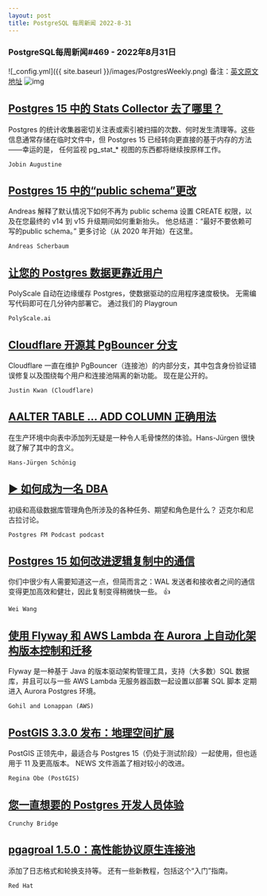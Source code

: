 ```yaml
---
layout: post
title: PostgreSQL 每周新闻 2022-8-31
---
```

### PostgreSQL每周新闻#469 - 2022年8月31日
![_config.yml]({{ site.baseurl }}/images/PostgresWeekly.png)
备注：[英文原文地址](https://postgresweekly.com/issues/469)
![img](https://res.cloudinary.com/cpress/image/upload/w_1280,e_sharpen:60/zyauj12kmafhsls6apmh.jpg)
## [Postgres 15 中的 Stats Collector 去了哪里？](https://postgresweekly.com/link/128034/web)
Postgres 的统计收集器密切关注表或索引被扫描的次数、何时发生清理等。这些信息通常存储在临时文件中，但 Postgres 15 已经转向更直接的基于内存的方法——幸运的是， 任何监视 pg_stat_* 视图的东西都将继续按原样工作。

`Jobin Augustine `
## [Postgres 15 中的“public schema”更改](https://postgresweekly.com/link/128036/web)
Andreas 解释了默认情况下如何不再为 public schema 设置 CREATE 权限，以及在您最终的 v14 到 v15 升级期间如何重新抬头。 他总结道：“最好不要依赖可写的public schema。” 更多讨论（从 2020 年开始）在这里。


`Andreas Scherbaum `
## [让您的 Postgres 数据更靠近用户](https://postgresweekly.com/link/128035/web)
PolyScale 自动在边缘缓存 Postgres，使数据驱动的应用程序速度极快。 无需编写代码即可在几分钟内部署它。 通过我们的 Playgroun


`PolyScale.ai `
## [Cloudflare 开源其 PgBouncer 分支](https://postgresweekly.com/link/128038/web)
Cloudflare 一直在维护 PgBouncer（连接池）的内部分支，其中包含身份验证错误修复以及围绕每个用户和连接池隔离的新功能。 现在是公开的。


`Justin Kwan (Cloudflare) `
## [AALTER TABLE ... ADD COLUMN 正确用法](https://postgresweekly.com/link/128047/web)
在生产环境中向表中添加列无疑是一种令人毛骨悚然的体验。Hans-Jürgen 很快就了解了其中的含义。


`Hans-Jürgen Schönig `
## [▶ 如何成为一名 DBA](https://postgresweekly.com/link/128048/web)
初级和高级数据库管理角色所涉及的各种任务、期望和角色是什么？ 迈克尔和尼古拉讨论。


`Postgres FM Podcast podcast`
## [Postgres 15 如何改进逻辑复制中的通信](https://postgresweekly.com/link/128064/web)
你们中很少有人需要知道这一点，但简而言之：WAL 发送者和接收者之间的通信变得更加高效和健壮，因此复制变得稍微快一些。 👍


`Wei Wang `
## [使用 Flyway 和 AWS Lambda 在 Aurora 上自动化架构版本控制和迁移](https://postgresweekly.com/link/128049/web)
Flyway 是一种基于 Java 的版本驱动架构管理工具，支持（大多数）SQL 数据库，并且可以与一些 AWS Lambda 无服务器函数一起设置以部署 SQL 脚本 定期进入 Aurora Postgres 环境。


`Gohil and Lonappan (AWS) `
## [PostGIS 3.3.0 发布：地理空间扩展](https://postgresweekly.com/link/128051/web)
PostGIS 正领先中，最适合与 Postgres 15（仍处于测试阶段）一起使用，但也适用于 11 及更高版本。 NEWS 文件涵盖了相对较小的改进。


`Regina Obe (PostGIS) `
## [您一直想要的 Postgres 开发人员体验](https://postgresweekly.com/link/128100/web)


`Crunchy Bridge `
## [pgagroal 1.5.0：高性能协议原生连接池](https://postgresweekly.com/link/128065/web)
添加了日志格式和轮换支持等。 还有一些新教程，包括这个“入门”指南。


`Red Hat `
